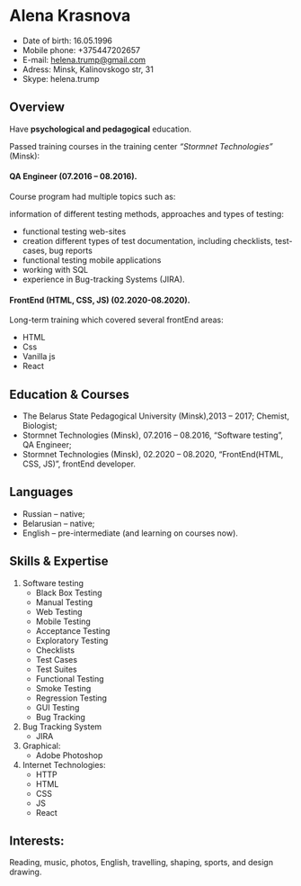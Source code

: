 # Alena Krasnova
  + Date of birth: 16.05.1996
  + Mobile phone: +375447202657
  + E-mail: helena.trump@gmail.com
  + Adress: Minsk, Kalinovskogo str, 31
  + Skype: helena.trump
## Overview
Have **psychological and pedagogical** education.

Passed training courses in the training center 
*“Stormnet Technologies”* (Minsk):
#### QA Engineer (07.2016 – 08.2016). 
Course program had multiple topics such as: 

information of different testing methods,
approaches and types of testing:
- functional testing web-sites
- creation different types of test documentation, including checklists, test-cases, bug reports
- functional testing mobile applications
- working with SQL 
- experience in Bug-tracking Systems (JIRA). 
#### FrontEnd (HTML, CSS, JS) (02.2020-08.2020).
Long-term training which covered several frontEnd areas:
 - HTML
 - Css
 - Vanilla js
 - React

## Education & Courses
 - The Belarus State Pedagogical University (Minsk),2013 – 2017; Chemist, Biologist;
 - Stormnet Technologies (Minsk), 07.2016 – 08.2016, “Software testing”, QA Engineer;
-  Stormnet Technologies (Minsk), 02.2020 – 08.2020, “FrontEnd(HTML, CSS, JS)”, frontEnd developer.

## Languages
- Russian – native;
- Belarusian – native;
- English – pre-intermediate (and learning on courses now).

## Skills & Expertise
1. Software testing
   * Black Box Testing
   * Manual Testing
   * Web Testing
   * Mobile Testing
   * Acceptance Testing
   * Exploratory Testing
   * Checklists
   * Test Cases
   * Test Suites
   * Functional Testing
   * Smoke Testing
   * Regression Testing
   * GUI Testing
   * Bug Tracking
2. Bug Tracking System
   * JIRA
3. Graphical:
   * Adobe Photoshop
4. Internet Technologies:
   * HTTP
   * HTML
   * CSS
   * JS
   * React
## Interests:
Reading, music, photos, English, travelling, shaping, sports, and design drawing.